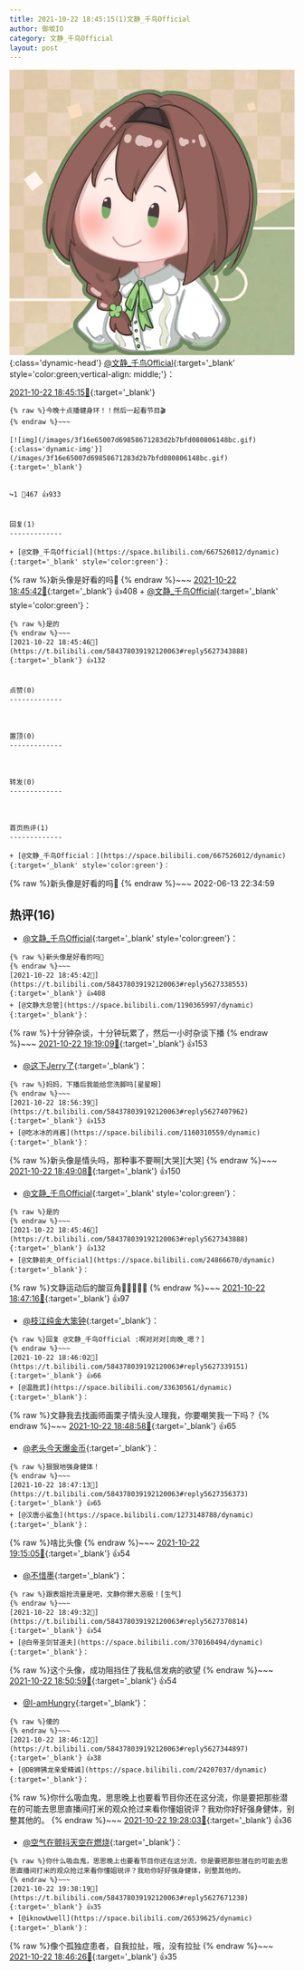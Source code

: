 ```yaml
---
title: 2021-10-22 18:45:15(1)文静_千鸟Official
author: 御坂IO
category: 文静_千鸟Official
layout: post
---
```


![img](/images/ac7482ed1b9a7f203dc68c0c4a77c488a27b108a.jpg){:class='dynamic-head'}
[@文静_千鸟Official](https://space.bilibili.com/667526012/dynamic){:target='_blank' style='color:green;vertical-align: middle;'}：

[2021-10-22 18:45:15🔗](https://t.bilibili.com/584378039192120063){:target='_blank'}

~~~
{% raw %}今晚十点播健身环！！然后一起看节目🎬
{% endraw %}~~~

[![img](/images/3f16e65007d69858671283d2b7bfd080806148bc.gif){:class='dynamic-img'}](/images/3f16e65007d69858671283d2b7bfd080806148bc.gif){:target='_blank'}


↪️1 💬467 👍933


回复(1)
-------------

+ [@文静_千鸟Official](https://space.bilibili.com/667526012/dynamic){:target='_blank' style='color:green'}：
~~~
{% raw %}新头像是好看的吗💢
{% endraw %}~~~
[2021-10-22 18:45:42🔗](https://t.bilibili.com/584378039192120063#reply5627338553){:target='_blank'} 👍408
    + [@文静_千鸟Official](https://space.bilibili.com/667526012/dynamic){:target='_blank' style='color:green'}：
~~~
{% raw %}是的
{% endraw %}~~~
[2021-10-22 18:45:46🔗](https://t.bilibili.com/584378039192120063#reply5627343888){:target='_blank'} 👍132


点赞(0)
-------------



置顶(0)
-------------



转发(0)
-------------



首页热评(1)
-------------

+ [@文静_千鸟Official：](https://space.bilibili.com/667526012/dynamic){:target='_blank' style='color:green'}：
~~~
{% raw %}新头像是好看的吗💢
{% endraw %}~~~
2022-06-13 22:34:59


热评(16)
-------------

+ [@文静_千鸟Official](https://space.bilibili.com/667526012/dynamic){:target='_blank' style='color:green'}：
~~~
{% raw %}新头像是好看的吗💢
{% endraw %}~~~
[2021-10-22 18:45:42🔗](https://t.bilibili.com/584378039192120063#reply5627338553){:target='_blank'} 👍408
+ [@文静大总管](https://space.bilibili.com/1190365997/dynamic){:target='_blank'}：
~~~
{% raw %}十分钟杂谈，十分钟玩累了，然后一小时杂谈下播
{% endraw %}~~~
[2021-10-22 19:19:09🔗](https://t.bilibili.com/584378039192120063#reply5627549089){:target='_blank'} 👍153
+ [@这下Jerry了](https://space.bilibili.com/1487560843/dynamic){:target='_blank'}：
~~~
{% raw %}妈妈，下播后我能给您洗脚吗[星星眼]
{% endraw %}~~~
[2021-10-22 18:56:39🔗](https://t.bilibili.com/584378039192120063#reply5627407962){:target='_blank'} 👍153
+ [@吃冰冰的肖酱](https://space.bilibili.com/1160310559/dynamic){:target='_blank'}：
~~~
{% raw %}新头像是情头吗，那种事不要啊[大哭][大哭]
{% endraw %}~~~
[2021-10-22 18:49:08🔗](https://t.bilibili.com/584378039192120063#reply5627366289){:target='_blank'} 👍150
+ [@文静_千鸟Official](https://space.bilibili.com/667526012/dynamic){:target='_blank' style='color:green'}：
~~~
{% raw %}是的
{% endraw %}~~~
[2021-10-22 18:45:46🔗](https://t.bilibili.com/584378039192120063#reply5627343888){:target='_blank'} 👍132
+ [@文静前夫_Official](https://space.bilibili.com/24866670/dynamic){:target='_blank'}：
~~~
{% raw %}文静运动后的酸豆角🤤🤤🤤🤤🤤
{% endraw %}~~~
[2021-10-22 18:47:16🔗](https://t.bilibili.com/584378039192120063#reply5627356454){:target='_blank'} 👍97
+ [@枝江纯金大笨钟](https://space.bilibili.com/38114222/dynamic){:target='_blank'}：
~~~
{% raw %}回复 @文静_千鸟Official :啊对对对[向晚_嗯？]
{% endraw %}~~~
[2021-10-22 18:46:02🔗](https://t.bilibili.com/584378039192120063#reply5627339151){:target='_blank'} 👍66
+ [@温胜武](https://space.bilibili.com/33630561/dynamic){:target='_blank'}：
~~~
{% raw %}文静我去找画师画栗子情头没人理我，你要嘲笑我一下吗？
{% endraw %}~~~
[2021-10-22 18:48:58🔗](https://t.bilibili.com/584378039192120063#reply5627361286){:target='_blank'} 👍65
+ [@老头今天爆金币](https://space.bilibili.com/424144809/dynamic){:target='_blank'}：
~~~
{% raw %}狠狠地强身健体！
{% endraw %}~~~
[2021-10-22 18:47:13🔗](https://t.bilibili.com/584378039192120063#reply5627356373){:target='_blank'} 👍65
+ [@汉唐小鲨鱼](https://space.bilibili.com/1273148788/dynamic){:target='_blank'}：
~~~
{% raw %}啥比头像
{% endraw %}~~~
[2021-10-22 19:15:05🔗](https://t.bilibili.com/584378039192120063#reply5627525842){:target='_blank'} 👍54
+ [@不惜墨](https://space.bilibili.com/30519910/dynamic){:target='_blank'}：
~~~
{% raw %}跟表姐抢流量是吧，文静你罪大恶极！[生气]
{% endraw %}~~~
[2021-10-22 18:49:32🔗](https://t.bilibili.com/584378039192120063#reply5627370814){:target='_blank'} 👍54
+ [@白帝圣剑甘道夫](https://space.bilibili.com/370160494/dynamic){:target='_blank'}：
~~~
{% raw %}这个头像，成功阻挡住了我私信发病的欲望
{% endraw %}~~~
[2021-10-22 18:50:59🔗](https://t.bilibili.com/584378039192120063#reply5627369983){:target='_blank'} 👍54
+ [@I-amHungry](https://space.bilibili.com/6715117/dynamic){:target='_blank'}：
~~~
{% raw %}傻的
{% endraw %}~~~
[2021-10-22 18:46:12🔗](https://t.bilibili.com/584378039192120063#reply5627344897){:target='_blank'} 👍38
+ [@DB狮狒龙亲爱精诚](https://space.bilibili.com/24207037/dynamic){:target='_blank'}：
~~~
{% raw %}你什么吸血鬼，思思晚上也要看节目你还在这分流，你是要把那些潜在的可能去思思直播间打米的观众抢过来看你懂姐锐评？我劝你好好强身健体，别整其他的。
{% endraw %}~~~
[2021-10-22 19:28:03🔗](https://t.bilibili.com/584378039192120063#reply5627610709){:target='_blank'} 👍36
+ [@空气在颤抖天空在燃烧](https://space.bilibili.com/106796032/dynamic){:target='_blank'}：
~~~
{% raw %}你什么吸血鬼，思思晚上也要看节目你还在这分流，你是要把那些潜在的可能去思思直播间打米的观众抢过来看你懂姐锐评？我劝你好好强身健体，别整其他的。
{% endraw %}~~~
[2021-10-22 19:38:19🔗](https://t.bilibili.com/584378039192120063#reply5627671238){:target='_blank'} 👍35
+ [@iknowUwell](https://space.bilibili.com/26539625/dynamic){:target='_blank'}：
~~~
{% raw %}像个孤独症患者，自我拉扯，哦，没有拉扯
{% endraw %}~~~
[2021-10-22 18:46:26🔗](https://t.bilibili.com/584378039192120063#reply5627339873){:target='_blank'} 👍35


